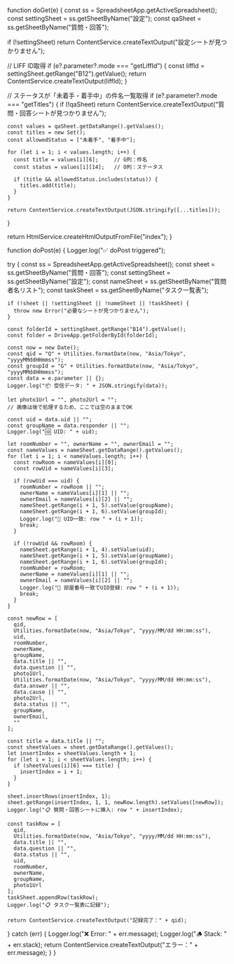 function doGet(e) {
  const ss = SpreadsheetApp.getActiveSpreadsheet();
  const settingSheet = ss.getSheetByName("設定");
  const qaSheet = ss.getSheetByName("質問・回答");

  if (!settingSheet) return ContentService.createTextOutput("設定シートが見つかりません");

  // LIFF ID取得
  if (e?.parameter?.mode === "getLiffId") {
    const liffId = settingSheet.getRange("B12").getValue();
    return ContentService.createTextOutput(liffId);
  }

  // ステータスが「未着手・着手中」の件名一覧取得
  if (e?.parameter?.mode === "getTitles") {
    if (!qaSheet) return ContentService.createTextOutput("質問・回答シートが見つかりません");

    const values = qaSheet.getDataRange().getValues();
    const titles = new Set();
    const allowedStatus = ["未着手", "着手中"];

    for (let i = 1; i < values.length; i++) {
      const title = values[i][6];     // G列：件名
      const status = values[i][14];   // O列：ステータス

      if (title && allowedStatus.includes(status)) {
        titles.add(title);
      }
    }

    return ContentService.createTextOutput(JSON.stringify([...titles]));
  }

  return HtmlService.createHtmlOutputFromFile("index");
}

function doPost(e) {
  Logger.log("✅ doPost triggered");

  try {
    const ss = SpreadsheetApp.getActiveSpreadsheet();
    const sheet = ss.getSheetByName("質問・回答");
    const settingSheet = ss.getSheetByName("設定");
    const nameSheet = ss.getSheetByName("質問者名リスト");
    const taskSheet = ss.getSheetByName("タスク一覧表");

    if (!sheet || !settingSheet || !nameSheet || !taskSheet) {
      throw new Error("必要なシートが見つかりません");
    }

    const folderId = settingSheet.getRange("B14").getValue();
    const folder = DriveApp.getFolderById(folderId);

    const now = new Date();
    const qid = "Q" + Utilities.formatDate(now, "Asia/Tokyo", "yyyyMMddHHmmss");
    const groupId = "G" + Utilities.formatDate(now, "Asia/Tokyo", "yyyyMMddHHmmss");
    const data = e.parameter || {};
    Logger.log("📦 受信データ: " + JSON.stringify(data));

    let photo1Url = "", photo2Url = "";
    // 画像は後で処理するため、ここでは空のままでOK

    const uid = data.uid || "";
    const groupName = data.responder || "";
    Logger.log("🆔 UID: " + uid);

    let roomNumber = "", ownerName = "", ownerEmail = "";
    const nameValues = nameSheet.getDataRange().getValues();
    for (let i = 1; i < nameValues.length; i++) {
      const rowRoom = nameValues[i][0];
      const rowUid = nameValues[i][3];

      if (rowUid === uid) {
        roomNumber = rowRoom || "";
        ownerName = nameValues[i][1] || "";
        ownerEmail = nameValues[i][2] || "";
        nameSheet.getRange(i + 1, 5).setValue(groupName);
        nameSheet.getRange(i + 1, 6).setValue(groupId);
        Logger.log("🔗 UID一致: row " + (i + 1));
        break;
      }

      if (!rowUid && rowRoom) {
        nameSheet.getRange(i + 1, 4).setValue(uid);
        nameSheet.getRange(i + 1, 5).setValue(groupName);
        nameSheet.getRange(i + 1, 6).setValue(groupId);
        roomNumber = rowRoom;
        ownerName = nameValues[i][1] || "";
        ownerEmail = nameValues[i][2] || "";
        Logger.log("🔗 部屋番号一致でUID登録: row " + (i + 1));
        break;
      }
    }

    const newRow = [
      qid,
      Utilities.formatDate(now, "Asia/Tokyo", "yyyy/MM/dd HH:mm:ss"),
      uid,
      roomNumber,
      ownerName,
      groupName,
      data.title || "",
      data.question || "",
      photo1Url,
      Utilities.formatDate(now, "Asia/Tokyo", "yyyy/MM/dd HH:mm:ss"),
      data.answer || "",
      data.cause || "",
      photo2Url,
      data.status || "",
      groupName,
      ownerEmail,
      ""
    ];

    const title = data.title || "";
    const sheetValues = sheet.getDataRange().getValues();
    let insertIndex = sheetValues.length + 1;
    for (let i = 1; i < sheetValues.length; i++) {
      if (sheetValues[i][6] === title) {
        insertIndex = i + 1;
      }
    }

    sheet.insertRows(insertIndex, 1);
    sheet.getRange(insertIndex, 1, 1, newRow.length).setValues([newRow]);
    Logger.log("📋 質問・回答シートに挿入: row " + insertIndex);

    const taskRow = [
      qid,
      Utilities.formatDate(now, "Asia/Tokyo", "yyyy/MM/dd HH:mm:ss"),
      data.title || "",
      data.question || "",
      data.status || "",
      uid,
      roomNumber,
      ownerName,
      groupName,
      photo1Url
    ];
    taskSheet.appendRow(taskRow);
    Logger.log("📋 タスク一覧表に記録");

    return ContentService.createTextOutput("記録完了：" + qid);
  } catch (err) {
    Logger.log("❌ Error: " + err.message);
    Logger.log("🪵 Stack: " + err.stack);
    return ContentService.createTextOutput("エラー：" + err.message);
  }
}
